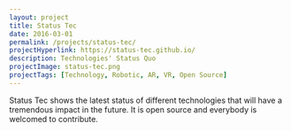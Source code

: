 ```yaml
---
layout: project
title: Status Tec
date: 2016-03-01
permalink: /projects/status-tec/
projectHyperlink: https://status-tec.github.io/
description: Technologies' Status Quo
projectImage: status-tec.png
projectTags: [Technology, Robotic, AR, VR, Open Source]
---
```


Status Tec shows the latest status of different technologies that will have a tremendous impact in the future. It is open source and everybody is welcomed to contribute.
